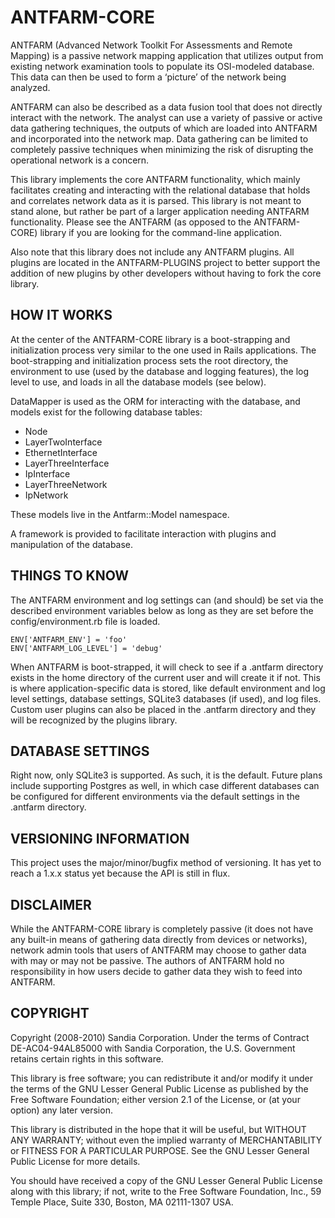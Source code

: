 # ANTFARM-CORE

ANTFARM (Advanced Network Toolkit For Assessments and Remote Mapping) is a
passive network mapping application that utilizes output from existing network
examination tools to populate its OSI-modeled database. This data can then be
used to form a ‘picture’ of the network being analyzed.

ANTFARM can also be described as a data fusion tool that does not directly
interact with the network. The analyst can use a variety of passive or active
data gathering techniques, the outputs of which are loaded into ANTFARM and
incorporated into the network map. Data gathering can be limited to completely
passive techniques when minimizing the risk of disrupting the operational
network is a concern.

This library implements the core ANTFARM functionality, which mainly facilitates
creating and interacting with the relational database that holds and correlates
network data as it is parsed. This library is not meant to stand alone, but
rather be part of a larger application needing ANTFARM functionality. Please
see the ANTFARM (as opposed to the ANTFARM-CORE) library if you are looking for
the command-line application.

Also note that this library does not include any ANTFARM plugins. All plugins
are located in the ANTFARM-PLUGINS project to better support the addition of new
plugins by other developers without having to fork the core library.

## HOW IT WORKS

At the center of the ANTFARM-CORE library is a boot-strapping and initialization
process very similar to the one used in Rails applications. The boot-strapping
and initialization process sets the root directory, the environment to use (used
by the database and logging features), the log level to use, and loads in all
the database models (see below).

DataMapper is used as the ORM for interacting with the database, and models
exist for the following database tables:

* Node
* LayerTwoInterface
* EthernetInterface
* LayerThreeInterface
* IpInterface
* LayerThreeNetwork
* IpNetwork

These models live in the Antfarm::Model namespace.

A framework is provided to facilitate interaction with plugins and manipulation
of the database.

## THINGS TO KNOW

The ANTFARM environment and log settings can (and should) be set via the
described environment variables below as long as they are set before the
config/environment.rb file is loaded.

    ENV['ANTFARM_ENV'] = 'foo'
    ENV['ANTFARM_LOG_LEVEL'] = 'debug'

When ANTFARM is boot-strapped, it will check to see if a .antfarm directory
exists in the home directory of the current user and will create it if not.
This is where application-specific data is stored, like default environment
and log level settings, database settings, SQLite3 databases (if used), and
log files. Custom user plugins can also be placed in the .antfarm directory
and they will be recognized by the plugins library.

## DATABASE SETTINGS

Right now, only SQLite3 is supported. As such, it is the default. Future plans
include supporting Postgres as well, in which case different databases can be
configured for different environments via the default settings in the .antfarm
directory.

## VERSIONING INFORMATION

This project uses the major/minor/bugfix method of versioning. It has yet to
reach a 1.x.x status yet because the API is still in flux.

## DISCLAIMER

While the ANTFARM-CORE library is completely passive (it does not have any
built-in means of gathering data directly from devices or networks), network
admin tools that users of ANTFARM may choose to gather data with may or may not
be passive. The authors of ANTFARM hold no responsibility in how users decide to
gather data they wish to feed into ANTFARM.

## COPYRIGHT

Copyright (2008-2010) Sandia Corporation. Under the terms of Contract
DE-AC04-94AL85000 with Sandia Corporation, the U.S. Government retains certain
rights in this software.

This library is free software; you can redistribute it and/or modify it under
the terms of the GNU Lesser General Public License as published by the Free
Software Foundation; either version 2.1 of the License, or (at your option) any
later version.

This library is distributed in the hope that it will be useful, but WITHOUT ANY
WARRANTY; without even the implied warranty of MERCHANTABILITY or FITNESS FOR A
PARTICULAR PURPOSE. See the GNU Lesser General Public License for more details.

You should have received a copy of the GNU Lesser General Public License along
with this library; if not, write to the Free Software Foundation, Inc., 59
Temple Place, Suite 330, Boston, MA 02111-1307 USA.
